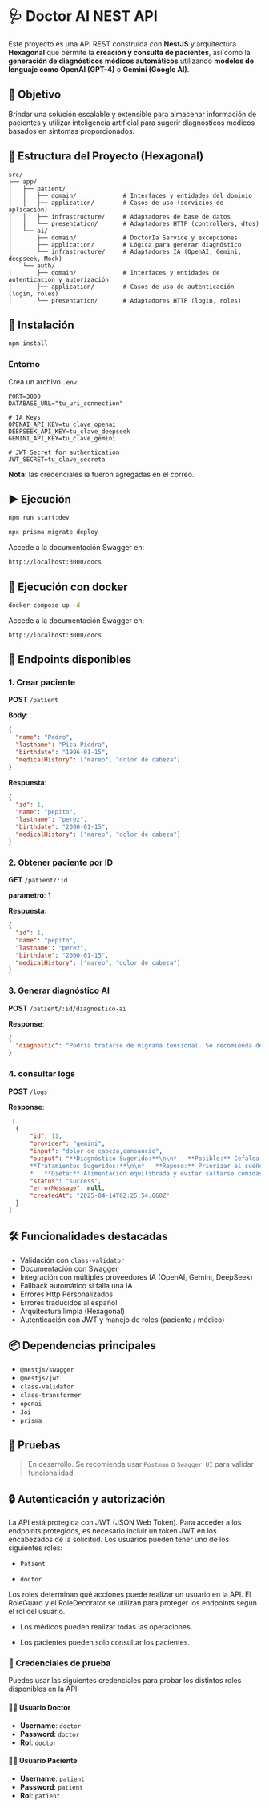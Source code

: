 # 🩺 Doctor AI NEST API

Este proyecto es una API REST construida con **NestJS** y arquitectura **Hexagonal** que permite la **creación y consulta de pacientes**, así como la **generación de diagnósticos médicos automáticos** utilizando **modelos de lenguaje como OpenAI (GPT-4)** o **Gemini (Google AI)**.

## 🧠 Objetivo

Brindar una solución escalable y extensible para almacenar información de pacientes y utilizar inteligencia artificial para sugerir diagnósticos médicos basados en síntomas proporcionados.

## 📁 Estructura del Proyecto (Hexagonal)

```
src/
├── app/
│   ├── patient/
│   │   ├── domain/             # Interfaces y entidades del dominio
│   │   ├── application/        # Casos de uso (servicios de aplicación)
│   │   ├── infrastructure/     # Adaptadores de base de datos
│   │   └── presentation/       # Adaptadores HTTP (controllers, dtos)
│   └── ai/
│       ├── domain/             # DoctorIa Service y excepciones
│       ├── application/        # Lógica para generar diagnóstico
│       └── infrastructure/     # Adaptadores IA (OpenAI, Gemini, deepseek, Mock)
    └── auth/                   
│       ├── domain/             # Interfaces y entidades de autenticación y autorización
│       ├── application/        # Casos de uso de autenticación (login, roles)
│       └── presentation/       # Adaptadores HTTP (login, roles)
```

## 🚀 Instalación

```bash
npm install
```

### Entorno

Crea un archivo `.env`:

```env
PORT=3000
DATABASE_URL="tu_uri_connection"

# IA Keys
OPENAI_API_KEY=tu_clave_openai
DEEPSEEK_API_KEY=tu_clave_deepseek
GEMINI_API_KEY=tu_clave_gemini

# JWT Secret for authentication 
JWT_SECRET=tu_clave_secreta
```

**Nota**: las credenciales ia fueron agregadas en el correo.




## ▶️ Ejecución

```bash
npm run start:dev

npx prisma migrate deploy
```

Accede a la documentación Swagger en:

```
http://localhost:3000/docs
```


## 🐳 Ejecución con docker

```bash
docker compose up -d
```

Accede a la documentación Swagger en:

```
http://localhost:3000/docs
```

## 📌 Endpoints disponibles

### 1. Crear paciente

**POST** `/patient`

**Body**:

```json
{
  "name": "Pedro",
  "lastname": "Pica Piedra",
  "birthdate": "1996-01-15",
  "medicalHistory": ["mareo", "dolor de cabeza"]
}
```

**Respuesta**:

```json
{
  "id": 1,
  "name": "pepito",
  "lastname": "perez",
  "birthdate": "2000-01-15",
  "medicalHistory": ["mareo", "dolor de cabeza"]
}
```

### 2. Obtener paciente por ID

**GET** `/patient/:id`

**parametro**: 1

**Respuesta**:

```json
{
  "id": 1,
  "name": "pepito",
  "lastname": "perez",
  "birthdate": "2000-01-15",
  "medicalHistory": ["mareo", "dolor de cabeza"]
}
```


### 3. Generar diagnóstico AI

**POST** `/patient/:id/diagnostico-ai`

**Response**:

```json
{
  "diagnostic": "Podría tratarse de migraña tensional. Se recomienda descanso, buena hidratación y control del estrés."
}
```


### 4. consultar logs

**POST** `/logs`

**Response**:

```json
 [
  {
      "id": 11,
      "provider": "gemini",
      "input": "dolor de cabeza,cansancio",
      "output": "**Diagnóstico Sugerido:**\n\n*   **Posible:** Cefalea tensional o fatiga relacionada con estrés/falta de sueño.\n*   **Considerar:** Anemia leve, deshidratación, o inicio de alguna infección viral.\n\n
      **Tratamientos Sugeridos:**\n\n*   **Reposo:** Priorizar el sueño adecuado.\n*   **Hidratación:** Beber suficiente agua.\n*   **Analgésicos:** Ibuprofeno o paracetamol (si el dolor de cabeza es leve a moderado).\n
      *   **Dieta:** Alimentación equilibrada y evitar saltarse comidas.\n\n**Importante:** Si los síntomas persisten o empeoran, se debe buscar atención médica para descartar causas más serias y obtener un diagnóstico preciso.\n",
      "status": "success",
      "errorMessage": null,
      "createdAt": "2025-04-14T02:25:54.660Z"
  }
]
```

## 🛠️ Funcionalidades destacadas

- Validación con `class-validator`
- Documentación con Swagger
- Integración con múltiples proveedores IA (OpenAI, Gemini, DeepSeek)
- Fallback automático si falla una IA
- Errores Http Personalizados
- Errores traducidos al español
- Arquitectura limpia (Hexagonal)
- Autenticación con JWT y manejo de roles (paciente / médico)

## 📦 Dependencias principales

- `@nestjs/swagger`
- `@nestjs/jwt`
- `class-validator`
- `class-transformer`
- `openai`
- `Joi`
- `prisma`

## 🧪 Pruebas

> En desarrollo. Se recomienda usar `Postman` o `Swagger UI` para validar funcionalidad.


## 🔒 Autenticación y autorización
La API está protegida con JWT (JSON Web Token). Para acceder a los endpoints protegidos, es necesario incluir un token JWT en los encabezados de la solicitud. Los usuarios pueden tener uno de los siguientes roles:

* `Patient`

* `doctor`

Los roles determinan qué acciones puede realizar un usuario en la API. El RoleGuard y el RoleDecorator se utilizan para proteger los endpoints según el rol del usuario.

* Los médicos pueden realizar todas las operaciones.

* Los pacientes pueden solo consultar los pacientes.



### 🔐 Credenciales de prueba

Puedes usar las siguientes credenciales para probar los distintos roles disponibles en la API:

#### 👨‍⚕️ Usuario Doctor

- **Username**: `doctor`  
- **Password**: `doctor`  
- **Rol**: `doctor`

#### 🧑‍🦰 Usuario Paciente

- **Username**: `patient`  
- **Password**: `patient`  
- **Rol**: `patient`